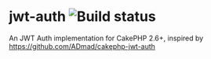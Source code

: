 # jwt-auth ![Build status](https://travis-ci.org/andufratu/jwt-auth.svg "Build status")
An JWT Auth implementation for CakePHP 2.6+, inspired by https://github.com/ADmad/cakephp-jwt-auth
